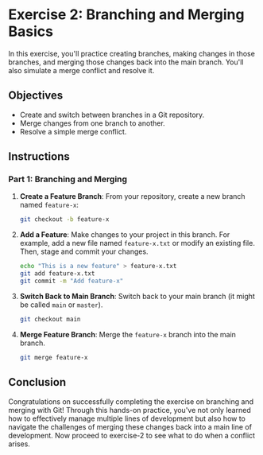# Exercise 2: Branching and Merging Basics

In this exercise, you'll practice creating branches, making changes in those branches, and merging those changes back into the main branch. You'll also simulate a merge conflict and resolve it.

## Objectives

- Create and switch between branches in a Git repository.
- Merge changes from one branch to another.
- Resolve a simple merge conflict.

## Instructions

### Part 1: Branching and Merging

1. **Create a Feature Branch**: From your repository, create a new branch named `feature-x`:

    ```bash
    git checkout -b feature-x
    ```

2. **Add a Feature**: Make changes to your project in this branch. For example, add a new file named `feature-x.txt` or modify an existing file. Then, stage and commit your changes.

    ```bash
    echo "This is a new feature" > feature-x.txt
    git add feature-x.txt
    git commit -m "Add feature-x"
    ```

3. **Switch Back to Main Branch**: Switch back to your main branch (it might be called `main` or `master`).

    ```bash
    git checkout main
    ```

4. **Merge Feature Branch**: Merge the `feature-x` branch into the main branch.

    ```bash
    git merge feature-x
    ```

## Conclusion

Congratulations on successfully completing the exercise on branching and merging with Git! Through this hands-on practice, you've not only learned how to effectively manage multiple lines of development but also how to navigate the challenges of merging these changes back into a main line of development. Now proceed to exercise-2 to see what to do when a conflict arises.

